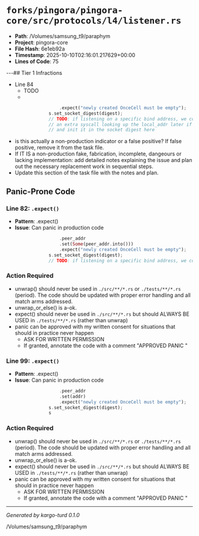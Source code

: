 # `forks/pingora/pingora-core/src/protocols/l4/listener.rs`

- **Path**: /Volumes/samsung_t9/paraphym
- **Project**: pingora-core
- **File Hash**: 6e1eb92a  
- **Timestamp**: 2025-10-10T02:16:01.217629+00:00  
- **Lines of Code**: 75

---## Tier 1 Infractions 


- Line 84
  - TODO
  - 

```rust
                    .expect("newly created OnceCell must be empty");
                s.set_socket_digest(digest);
                // TODO: if listening on a specific bind address, we could save
                // an extra syscall looking up the local_addr later if we can pass
                // and init it in the socket digest here
```

- is this actually a non-production indicator or a false positive? If false positive, remove it from the task file.
- If IT IS a non-production fake, fabrication, incomplete, dangeours or lacking implementation: add detailed notes explaining the issue and plan out the necessary replacement work in sequential steps. 
- Update this section of the task file with the notes and plan.

## Panic-Prone Code


### Line 82: `.expect()`

- **Pattern**: .expect()
- **Issue**: Can panic in production code

```rust
                    .peer_addr
                    .set(Some(peer_addr.into()))
                    .expect("newly created OnceCell must be empty");
                s.set_socket_digest(digest);
                // TODO: if listening on a specific bind address, we could save
```

### Action Required

- unwrap() should never be used in `./src/**/*.rs` or `./tests/**/*.rs` (period). The code should be updated with proper error handling and all match arms addressed.
- unwrap_or_else() is a-ok. 
- expect() should never be used in `./src/**/*.rs` but should ALWAYS BE USED in `./tests/**/*.rs` (rather than unwrap)
- panic can be approved with my written consent for situations that should in practice never happen  
  - ASK FOR WRITTEN PERMISSION
  - If granted, annotate the code with a comment "APPROVED PANIC "


### Line 99: `.expect()`

- **Pattern**: .expect()
- **Issue**: Can panic in production code

```rust
                    .peer_addr
                    .set(addr)
                    .expect("newly created OnceCell must be empty");
                s.set_socket_digest(digest);
                s
```

### Action Required

- unwrap() should never be used in `./src/**/*.rs` or `./tests/**/*.rs` (period). The code should be updated with proper error handling and all match arms addressed.
- unwrap_or_else() is a-ok. 
- expect() should never be used in `./src/**/*.rs` but should ALWAYS BE USED in `./tests/**/*.rs` (rather than unwrap)
- panic can be approved with my written consent for situations that should in practice never happen  
  - ASK FOR WRITTEN PERMISSION
  - If granted, annotate the code with a comment "APPROVED PANIC "

---

*Generated by kargo-turd 0.1.0*

/Volumes/samsung_t9/paraphym
